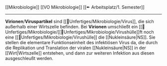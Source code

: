 [[Mikrobiologie]] [[VO Mikrobiologie]] [[✒ Arbeitsplatz/1. Semester]]

---

**Virionen**/**Viruspartikel** sind [[📂Unfertiges/Mikrobiologie/Virus]], die sich außerhalb einer Wirtszelle befinden. Bei **Virionen** umschließt ein [[📂Unfertiges/Mikrobiologie/[[📂Unfertiges/Mikrobiologie/Virushülle]]ft noch eine [[📂Unfertiges/Mikrobiologie/Virushülle]] die [[Nukleinsäure|NS]]. Sie stellen die elementare Funktionseinheit des infektiösen Virus da, die durch die Replikation und Translation der viralen [[Nukleinsäure|NS]] in der [[Wirt|Wirtszelle]] entstehen, und dann zur weiteren Infektion aus diesen ausgeschleußt werden.